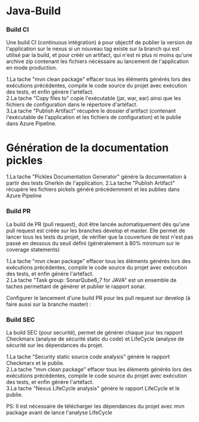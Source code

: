 # Java-Build

### Build CI    
Une build CI (continuous intégration) à pour objectif de publier la version de l'application sur le nexus si un nouveau tag existe sur la branch qui est utilisé par la build, et pour créér un artifact, qui n'est ni plus ni moins qu'une archive zip contenant les fichiers nécéssaire au lancement de l'application en mode production. 

1.La tache "mvn clean package" effacer tous les éléments générés lors des exécutions précédentes, compile le code source du projet avec exécution des tests, et enfin génère l'artéfact.<br/>
2.La tache "Copy files to" copie l'exécutable (jar, war, ear) ainsi que les fichiers de configuration dans le répertoire d'artéfact.<br/>
3.La tache "Publish Artifact" récupère le dossier d'artifact (contenant l'exécutable de l'application et les fichiers de configuration) et le publie dans Azure Pipeline.

# Génération de la documentation pickles

1.La tache "Pickles Documentation Generator" génére la documentation à partir des tests Gherkin de l'application.
2.La tache "Publish Artifact" récupère les fichiers pickels généré précédemment et les publies dans Azure Pipeline


### Build PR 
La build de PR (pull request), doit être lancée automatiquement dès qu'une pull request est créée sur les branches develop et master. Elle permet de lancer tous les tests du projet, de vérifier que la couverture de test n'est pas passé en dessous du seuil défini (généralement à 80% minimum sur le coverage statements)

1.La tache "mvn clean package" effacer tous les éléments générés lors des exécutions précédentes, compile le code source du projet avec exécution des tests, et enfin génère l'artéfact.<br/>
2.La tache "Task group: SonarQube6_7 for JAVA" est un ensemble de taches permettant de générer et publier le rapport sonar.<br/>




Configurer le lancement d'une build PR pour les pull request sur develop (à faire aussi sur la branche master) :



### Build SEC
La build SEC (pour securité), permet de générer chaque jour les rapport Checkmarx (analyse de sécurité static du code) et LifeCycle (analyse de sécurité sur les dépendances du projet.

1.La tache "Security static source code analysis" génére le rapport Checkmarx et le publie.<br/>
2.La tache "mvn clean package" effacer tous les éléments générés lors des exécutions précédentes, compile le code source du projet avec exécution des tests, et enfin génère l'artéfact.<br/>
3.La tache "Nexus LifeCycle analysis" génère le rapport LifeCycle et le publie.<br/>


PS: Il est nécessaire de télécharger les dépendances du projet avec mvn package avant de lance l'analyse LifeCycle
